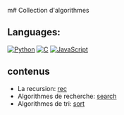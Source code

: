 m# Collection d'algorithmes

## Languages:  

[![Python](https://img.shields.io/badge/Python-3.11%2B-blue?logo=python&logoColor=white)](https://www.python.org/) 
[![C](https://img.shields.io/badge/Language-C-lightgrey?logo=c&logoColor=white)](https://en.wikipedia.org/wiki/C_(programming_language))
[![JavaScript](https://img.shields.io/badge/JavaScript-ES6%2B-yellow?logo=javascript&logoColor=white)](https://developer.mozilla.org/en-US/docs/Web/JavaScript)


## contenus

- La recursion: [rec](rec)
- Algorithmes de recherche: [search](search)
- Algorithmes de tri: [sort](sort)

